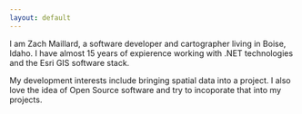 ```yaml
---
layout: default
---
```


I am Zach Maillard, a software developer and cartographer living in Boise, Idaho.  I have almost 15 years of expierence working with .NET technologies and the Esri GIS software stack.

My development interests include bringing spatial data into a project.  I also love the idea of Open Source software and try to incoporate that into my projects.

